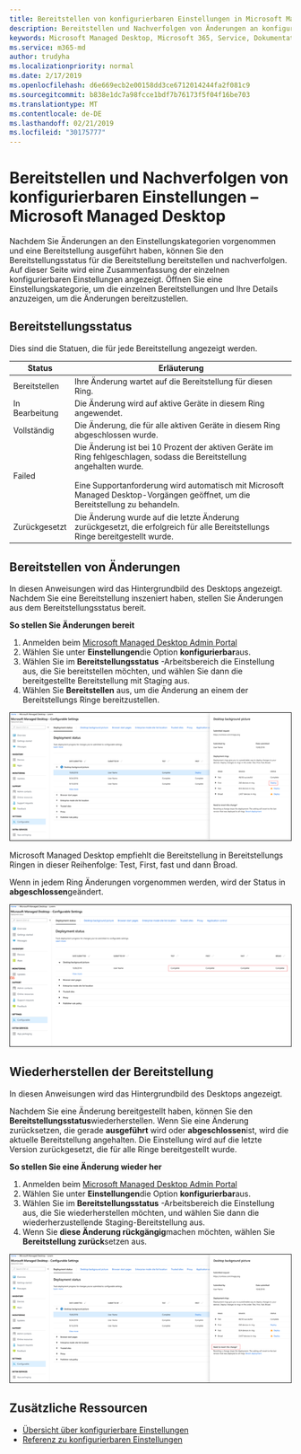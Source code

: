 ```yaml
---
title: Bereitstellen von konfigurierbaren Einstellungen in Microsoft Managed Desktop
description: Bereitstellen und Nachverfolgen von Änderungen an konfigurierbaren Einstellungen in Microsoft Managed Desktop.
keywords: Microsoft Managed Desktop, Microsoft 365, Service, Dokumentation, Deploy, Staging-Bereitstellung, konfigurierbare Einstellungen
ms.service: m365-md
author: trudyha
ms.localizationpriority: normal
ms.date: 2/17/2019
ms.openlocfilehash: d6e669ecb2e00158dd3ce6712014244fa2f081c9
ms.sourcegitcommit: b838e1dc7a98fcce1bdf7b76173f5f04f16be703
ms.translationtype: MT
ms.contentlocale: de-DE
ms.lasthandoff: 02/21/2019
ms.locfileid: "30175777"
---
```

# <a name="deploy-and-track-configurable-settings---microsoft-managed-desktop"></a>Bereitstellen und Nachverfolgen von konfigurierbaren Einstellungen – Microsoft Managed Desktop

Nachdem Sie Änderungen an den Einstellungskategorien vorgenommen und eine Bereitstellung ausgeführt haben, können Sie den Bereitstellungsstatus für die Bereitstellung bereitstellen und nachverfolgen. Auf dieser Seite wird eine Zusammenfassung der einzelnen konfigurierbaren Einstellungen angezeigt. Öffnen Sie eine Einstellungskategorie, um die einzelnen Bereitstellungen und Ihre Details anzuzeigen, um die Änderungen bereitzustellen. 

## <a name="deployment-statuses"></a>Bereitstellungsstatus 

Dies sind die Statuen, die für jede Bereitstellung angezeigt werden.

Status  | Erläuterung 
--- | --- 
Bereitstellen | Ihre Änderung wartet auf die Bereitstellung für diesen Ring.
In Bearbeitung | Die Änderung wird auf aktive Geräte in diesem Ring angewendet. 
Vollständig | Die Änderung, die für alle aktiven Geräte in diesem Ring abgeschlossen wurde. 
Failed | Die Änderung ist bei 10 Prozent der aktiven Geräte im Ring fehlgeschlagen, sodass die Bereitstellung angehalten wurde.<br><br> Eine Supportanforderung wird automatisch mit Microsoft Managed Desktop-Vorgängen geöffnet, um die Bereitstellung zu behandeln. 
Zurückgesetzt | Die Änderung wurde auf die letzte Änderung zurückgesetzt, die erfolgreich für alle Bereitstellungs Ringe bereitgestellt wurde.

## <a name="deploy-changes"></a>Bereitstellen von Änderungen

In diesen Anweisungen wird das Hintergrundbild des Desktops angezeigt. Nachdem Sie eine Bereitstellung inszeniert haben, stellen Sie Änderungen aus dem Bereitstellungsstatus bereit. 

**So stellen Sie Änderungen bereit**

1. Anmelden beim [Microsoft Managed Desktop Admin Portal](http://aka.ms/mwaasportal)
2. Wählen Sie unter **Einstellungen**die Option **konfigurierbar**aus.
3. Wählen Sie im **Bereitstellungsstatus** -Arbeitsbereich die Einstellung aus, die Sie bereitstellen möchten, und wählen Sie dann die bereitgestellte Bereitstellung mit Staging aus.
4. Wählen Sie **Bereitstellen** aus, um die Änderung an einem der Bereitstellungs Ringe bereitzustellen.

![Bereitstellungsstatus für konfigurierbare Einstellungen (Übersicht)](images/deploy-cs-overview.png)

Microsoft Managed Desktop empfiehlt die Bereitstellung in Bereitstellungs Ringen in dieser Reihenfolge: Test, First, fast und dann Broad. 

Wenn in jedem Ring Änderungen vorgenommen werden, wird der Status in **abgeschlossen**geändert.

![Vollständige Bereitstellung von konfigurierbaren Einstellungen](images/config-setting-complete.png)

## <a name="revert-deployment"></a>Wiederherstellen der Bereitstellung

In diesen Anweisungen wird das Hintergrundbild des Desktops angezeigt. 

Nachdem Sie eine Änderung bereitgestellt haben, können Sie den **Bereitstellungsstatus**wiederherstellen. Wenn Sie eine Änderung zurücksetzen, die gerade **ausgeführt** wird oder **abgeschlossen**ist, wird die aktuelle Bereitstellung angehalten. Die Einstellung wird auf die letzte Version zurückgesetzt, die für alle Ringe bereitgestellt wurde. 

**So stellen Sie eine Änderung wieder her**
1. Anmelden beim [Microsoft Managed Desktop Admin Portal](http://aka.ms/mwaasportal)
2. Wählen Sie unter **Einstellungen**die Option **konfigurierbar**aus.
3. Wählen Sie im **Bereitstellungsstatus** -Arbeitsbereich die Einstellung aus, die Sie wiederherstellen möchten, und wählen Sie dann die wiederherzustellende Staging-Bereitstellung aus.
4. Wenn Sie **diese Änderung rückgängig**machen möchten, wählen Sie **Bereitstellung zurück**setzen aus.

![Konfigurierbare Einstellungen werden wiederhergestellt](images/config-setting-revert.png) 

## <a name="additional-resources"></a>Zusätzliche Ressourcen
- [Übersicht über konfigurierbare Einstellungen](config-setting-overview.md)
- [Referenz zu konfigurierbaren Einstellungen](config-setting-ref.md) 